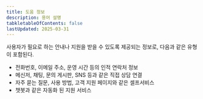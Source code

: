 ```yaml
---
title: 도움 정보
description: 용어 설명
tabkletableOfContents: false
lastUpdated: 2025-03-31
---
```


사용자가 필요로 하는 안내나 지원을 받을 수 있도록 제공되는 정보로, 다음과 같은 유형이 포함된다.
- 전화번호, 이메일 주소, 운영 시간 등의 인적 연락처 정보
- 메신저, 채팅, 문의 게시판, SNS 등과 같은 직접 상담 연결 
- 자주 묻는 질문, 사용 방법, 고객 지원 페이지와 같은 셀프서비스
- 챗봇과 같은 자동화 된 지원 서비스
